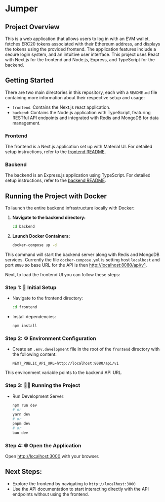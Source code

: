 # Jumper

## Project Overview

This is a web application that allows users to log in with an EVM wallet, fetches ERC20 tokens associated with their Ethereum address, and displays the tokens using the provided frontend. The application features include a secure login system, and an intuitive user interface. This project uses React with Next.js for the frontend and Node.js, Express, and TypeScript for the backend.

## Getting Started

There are two main directories in this repository, each with a `README.md` file containing more information about their respective setup and usage:

- `frontend`: Contains the Next.js react application.
- `backend`: Contains the Node.js application with TypeScript, featuring RESTful API endpoints and integrated with Redis and MongoDB for data management.

### Frontend

The frontend is a Next.js application set up with Material UI. For detailed setup instructions, refer to the [frontend README](./frontend/README.md).

### Backend

The backend is an Express.js application using TypeScript. For detailed setup instructions, refer to the [backend README](./backend/README.md).

## Running the Project with Docker

To launch the entire backend infrastructure locally with Docker:

1. **Navigate to the backend directory:**

    ```bash
    cd backend
    ```

2. **Launch Docker Containers:**

    ```bash
    docker-compose up -d
    ```

This command will start the backend server along with Redis and MongoDB services. Currently the file `docker-compose.yml` is setting host `localhost` and port `8080` so base URL for the API is then [http://localhost:8080/api/v1](http://localhost:8080/api/v1).

Next, to load the frontend UI you can follow these steps:

### Step 1: 🚀 Initial Setup

- Navigate to the frontend directory:

    ```bash
    cd frontend
    ```

- Install dependencies:

    ```bash
    npm install
    ```

### Step 2: ⚙️ Environment Configuration

- Create an `.env.development` file in the root of the `frontend` directory with the following content:

    ```env
    NEXT_PUBLIC_API_URL=http://localhost:8080/api/v1
    ```

This environment variable points to the backend API URL.

### Step 3: 🏃‍♂️ Running the Project

- Run Development Server:

    ```bash
    npm run dev
    # or
    yarn dev
    # or
    pnpm dev
    # or
    bun dev
    ```

### Step 4: 🌐 Open the Application

Open [http://localhost:3000](http://localhost:3000) with your browser.

## Next Steps:
- Explore the frontend by navigating to `http://localhost:3000`
- Use the API documentation to start interacting directly with the API endpoints without using the frontend.
